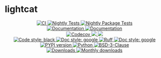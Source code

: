 # lightcat

<p align="center">
    <a href="https://github.com/durandtibo/lightcat/actions">
        <img alt="CI" src="https://github.com/durandtibo/lightcat/workflows/CI/badge.svg">
    </a>
    <a href="https://github.com/durandtibo/lightcat/actions">
        <img alt="Nightly Tests" src="https://github.com/durandtibo/lightcat/workflows/Nightly%20Tests/badge.svg">
    </a>
    <a href="https://github.com/durandtibo/lightcat/actions">
        <img alt="Nightly Package Tests" src="https://github.com/durandtibo/lightcat/workflows/Nightly%20Package%20Tests/badge.svg">
    </a>
    <br/>
    <a href="https://durandtibo.github.io/lightcat/">
        <img alt="Documentation" src="https://github.com/durandtibo/lightcat/workflows/Documentation%20(stable)/badge.svg">
    </a>
    <a href="https://durandtibo.github.io/lightcat/">
        <img alt="Documentation" src="https://github.com/durandtibo/lightcat/workflows/Documentation%20(unstable)/badge.svg">
    </a>
    <br/>
    <a href="https://codecov.io/gh/durandtibo/lightcat">
        <img alt="Codecov" src="https://codecov.io/gh/durandtibo/lightcat/branch/main/graph/badge.svg">
    </a>
    <a href="https://codeclimate.com/github/durandtibo/lightcat/maintainability">
        <img src="https://api.codeclimate.com/v1/badges/f34166e49e4f024c38ce/maintainability" />
    </a>
    <a href="https://codeclimate.com/github/durandtibo/lightcat/test_coverage">
        <img src="https://api.codeclimate.com/v1/badges/f34166e49e4f024c38ce/test_coverage" />
    </a>
    <br/>
    <a href="https://github.com/psf/black">
        <img  alt="Code style: black" src="https://img.shields.io/badge/code%20style-black-000000.svg">
    </a>
    <a href="https://google.github.io/styleguide/pyguide.html#s3.8-comments-and-docstrings">
        <img  alt="Doc style: google" src="https://img.shields.io/badge/%20style-google-3666d6.svg">
    </a>
    <a href="https://github.com/astral-sh/ruff">
        <img src="https://img.shields.io/endpoint?url=https://raw.githubusercontent.com/astral-sh/ruff/main/assets/badge/v2.json" alt="Ruff" style="max-width:100%;">
    </a>
    <a href="https://github.com/guilatrova/tryceratops">
        <img  alt="Doc style: google" src="https://img.shields.io/badge/try%2Fexcept%20style-tryceratops%20%F0%9F%A6%96%E2%9C%A8-black">
    </a>
    <br/>
    <a href="https://pypi.org/project/lightcat/">
        <img alt="PYPI version" src="https://img.shields.io/pypi/v/lightcat">
    </a>
    <a href="https://pypi.org/project/lightcat/">
        <img alt="Python" src="https://img.shields.io/pypi/pyversions/lightcat.svg">
    </a>
    <a href="https://opensource.org/licenses/BSD-3-Clause">
        <img alt="BSD-3-Clause" src="https://img.shields.io/pypi/l/lightcat">
    </a>
    <br/>
    <a href="https://pepy.tech/project/lightcat">
        <img  alt="Downloads" src="https://static.pepy.tech/badge/lightcat">
    </a>
    <a href="https://pepy.tech/project/lightcat">
        <img  alt="Monthly downloads" src="https://static.pepy.tech/badge/lightcat/month">
    </a>
    <br/>
</p>
